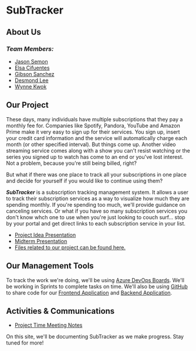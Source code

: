 # **SubTracker**
## **About Us**

### _Team Members:_
* [Jason Semon](./members/jasonsemon)
* [Elsa Cifuentes](./members/elsacifuentes)
* [Gibson Sanchez](./members/gibsonsanchez)
* [Desmond Lee](./members/desmondlee)
* [Wynne Kwok](./members/wynnekwok)

## **Our Project**

These days, many individuals have multiple subscriptions that they pay a monthly fee for. Companies like Spotify, Pandora, YouTube and Amazon Prime make it very easy to sign up for their services. You sign up, insert your credit card information and the service will automatically charge each month (or other specified interval). But things come up. Another video streaming service comes along with a show you can't resist watching or the series you signed up to watch has come to an end or you've lost interest. Not a problem, because you're still being billed, right?

But what if there was one place to track all your subscriptions in one place and decide for yourself if you would like to continue using them? 

***SubTracker*** is a subscription tracking management system. It allows a user to track their subscription services as a way to visualize how much they are spending monthly. If you're spending too much, we'll provide guidance on canceling services. Or what if you have so many subscription services you don't know whch one to use when you're just looking to couch surf... stop by your portal and get direct links to each subscription service in your list.

* [Project Idea Presentation](https://docs.google.com/presentation/d/1zuttFhTKybuMOAJ8m2fiUIxRJCVpJlKxuPkuoGO-4e8/edit?usp=sharing)
* [Midterm Presentation](https://docs.google.com/presentation/d/1PPicw6YSQKhz9Ayo0bGuptlv8iOrdTyKBxVXzIHvohg/edit?usp=sharing)
* [Files related to our project can be found here.](https://drive.google.com/drive/folders/1Al75nHOGNhOdZhwUUirZtc-j3VMrwubu?usp=sharing)

## **Our Management Tools**

To track the work we're doing, we'll be using [Azure DevOps Boards](https://dev.azure.com/CIS5800-Team5/SubTracker/_workitems/recentlyupdated). We'll be working in Sprints to complete tasks on time. We'll also be using [GitHub](https://github.com/CIS5800-Team5) to share code for our [Frontend Application](https://github.com/CIS5800-Team5/SubTracker-Frontend) and [Backend Application](https://github.com/CIS5800-Team5/SubTracker-Backend).


## **Activities & Communications**

* [Project Time Meeting Notes](https://drive.google.com/drive/folders/1Q0HjYC9aWQ2j41-u7oukWsvE5Rr-tryu?usp=sharing)

On this site, we'll be documenting SubTracker as we make progress. Stay tuned for more!

